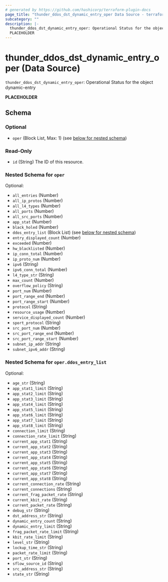 ```yaml
---
# generated by https://github.com/hashicorp/terraform-plugin-docs
page_title: "thunder_ddos_dst_dynamic_entry_oper Data Source - terraform-provider-thunder"
subcategory: ""
description: |-
  thunder_ddos_dst_dynamic_entry_oper: Operational Status for the object dynamic-entry
  PLACEHOLDER
---
```


# thunder_ddos_dst_dynamic_entry_oper (Data Source)

`thunder_ddos_dst_dynamic_entry_oper`: Operational Status for the object dynamic-entry

__PLACEHOLDER__



<!-- schema generated by tfplugindocs -->
## Schema

### Optional

- `oper` (Block List, Max: 1) (see [below for nested schema](#nestedblock--oper))

### Read-Only

- `id` (String) The ID of this resource.

<a id="nestedblock--oper"></a>
### Nested Schema for `oper`

Optional:

- `all_entries` (Number)
- `all_ip_protos` (Number)
- `all_l4_types` (Number)
- `all_ports` (Number)
- `all_src_ports` (Number)
- `app_stat` (Number)
- `black_holed` (Number)
- `ddos_entry_list` (Block List) (see [below for nested schema](#nestedblock--oper--ddos_entry_list))
- `entry_displayed_count` (Number)
- `exceeded` (Number)
- `hw_blacklisted` (Number)
- `ip_conn_total` (Number)
- `ip_proto_num` (Number)
- `ipv6` (String)
- `ipv6_conn_total` (Number)
- `l4_type_str` (String)
- `max_count` (Number)
- `overflow_policy` (String)
- `port_num` (Number)
- `port_range_end` (Number)
- `port_range_start` (Number)
- `protocol` (String)
- `resource_usage` (Number)
- `service_displayed_count` (Number)
- `sport_protocol` (String)
- `src_port_num` (Number)
- `src_port_range_end` (Number)
- `src_port_range_start` (Number)
- `subnet_ip_addr` (String)
- `subnet_ipv6_addr` (String)

<a id="nestedblock--oper--ddos_entry_list"></a>
### Nested Schema for `oper.ddos_entry_list`

Optional:

- `age_str` (String)
- `app_stat1_limit` (String)
- `app_stat2_limit` (String)
- `app_stat3_limit` (String)
- `app_stat4_limit` (String)
- `app_stat5_limit` (String)
- `app_stat6_limit` (String)
- `app_stat7_limit` (String)
- `app_stat8_limit` (String)
- `connection_limit` (String)
- `connection_rate_limit` (String)
- `current_app_stat1` (String)
- `current_app_stat2` (String)
- `current_app_stat3` (String)
- `current_app_stat4` (String)
- `current_app_stat5` (String)
- `current_app_stat6` (String)
- `current_app_stat7` (String)
- `current_app_stat8` (String)
- `current_connection_rate` (String)
- `current_connections` (String)
- `current_frag_packet_rate` (String)
- `current_kbit_rate` (String)
- `current_packet_rate` (String)
- `debug_str` (String)
- `dst_address_str` (String)
- `dynamic_entry_count` (String)
- `dynamic_entry_limit` (String)
- `frag_packet_rate_limit` (String)
- `kbit_rate_limit` (String)
- `level_str` (String)
- `lockup_time_str` (String)
- `packet_rate_limit` (String)
- `port_str` (String)
- `sflow_source_id` (String)
- `src_address_str` (String)
- `state_str` (String)


